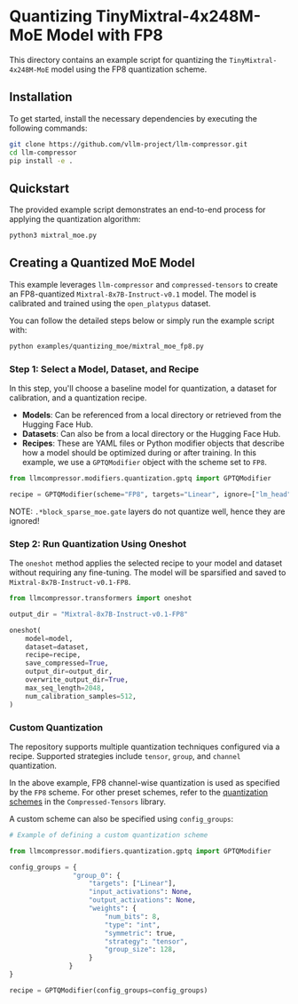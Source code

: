 # Quantizing TinyMixtral-4x248M-MoE Model with FP8

This directory contains an example script for quantizing the `TinyMixtral-4x248M-MoE` model using the FP8 quantization scheme.

## Installation

To get started, install the necessary dependencies by executing the following commands:

```bash
git clone https://github.com/vllm-project/llm-compressor.git
cd llm-compressor
pip install -e .
```

## Quickstart

The provided example script demonstrates an end-to-end process for applying the quantization algorithm:

```bash
python3 mixtral_moe.py
```

## Creating a Quantized MoE Model

This example leverages `llm-compressor` and `compressed-tensors` to create an FP8-quantized `Mixtral-8x7B-Instruct-v0.1` model. The model is calibrated and trained using the `open_platypus` dataset.

You can follow the detailed steps below or simply run the example script with:

```bash
python examples/quantizing_moe/mixtral_moe_fp8.py
```

### Step 1: Select a Model, Dataset, and Recipe

In this step, you'll choose a baseline model for quantization, a dataset for calibration, and a quantization recipe.

- **Models**: Can be referenced from a local directory or retrieved from the Hugging Face Hub.
- **Datasets**: Can also be from a local directory or the Hugging Face Hub.
- **Recipes**: These are YAML files or Python modifier objects that describe how a model should be optimized during or after training. In this example, we use a `GPTQModifier` object with the scheme set to `FP8`.

```python
from llmcompressor.modifiers.quantization.gptq import GPTQModifier

recipe = GPTQModifier(scheme="FP8", targets="Linear", ignore=["lm_head", "re:.*block_sparse_moe.gate"], sequential_update=True)
```

NOTE: `.*block_sparse_moe.gate` layers do not quantize well, hence they are ignored!

### Step 2: Run Quantization Using Oneshot

The `oneshot` method applies the selected recipe to your model and dataset without requiring any fine-tuning. The model will be sparsified and saved to `Mixtral-8x7B-Instruct-v0.1-FP8`.

```python
from llmcompressor.transformers import oneshot

output_dir = "Mixtral-8x7B-Instruct-v0.1-FP8"

oneshot(
    model=model,
    dataset=dataset,
    recipe=recipe,
    save_compressed=True,
    output_dir=output_dir,
    overwrite_output_dir=True,
    max_seq_length=2048,
    num_calibration_samples=512,
)
```

### Custom Quantization

The repository supports multiple quantization techniques configured via a recipe. Supported strategies include `tensor`, `group`, and `channel` quantization.

In the above example, FP8 channel-wise quantization is used as specified by the `FP8` scheme. For other preset schemes, refer to the [quantization schemes](https://github.com/neuralmagic/compressed-tensors/blob/main/src/compressed_tensors/quantization/quant_scheme.py) in the `Compressed-Tensors` library.

A custom scheme can also be specified using `config_groups`:

```python
# Example of defining a custom quantization scheme

from llmcompressor.modifiers.quantization.gptq import GPTQModifier

config_groups = {
                "group_0": {
                    "targets": ["Linear"],
                    "input_activations": None,
                    "output_activations": None,
                    "weights": {
                        "num_bits": 8,
                        "type": "int",
                        "symmetric": true,
                        "strategy": "tensor",
                        "group_size": 128, 
                    }
               }
}

recipe = GPTQModifier(config_groups=config_groups)
```